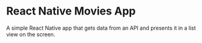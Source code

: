 # React Native Movies App
A simple React Native app that gets data from an API and presents it in a list view on the screen.
